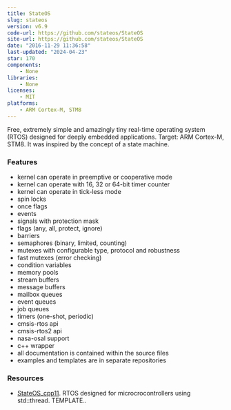 ```yaml
---
title: StateOS
slug: stateos
version: v6.9
code-url: https://github.com/stateos/StateOS
site-url: https://github.com/stateos/StateOS
date: "2016-11-29 11:36:58"
last-updated: "2024-04-23"
star: 170
components:
    - None
libraries:
    - None
licenses:
    - MIT
platforms:
    - ARM Cortex-M, STM8
---
```

Free, extremely simple and amazingly tiny real-time operating system (RTOS) designed for deeply embedded applications. Target: ARM Cortex-M, STM8. It was inspired by the concept of a state machine.

<!--more-->

### Features

- kernel can operate in preemptive or cooperative mode
- kernel can operate with 16, 32 or 64-bit timer counter
- kernel can operate in tick-less mode
- spin locks
- once flags
- events
- signals with protection mask
- flags (any, all, protect, ignore)
- barriers
- semaphores (binary, limited, counting)
- mutexes with configurable type, protocol and robustness
- fast mutexes (error checking)
- condition variables
- memory pools
- stream buffers
- message buffers
- mailbox queues
- event queues
- job queues
- timers (one-shot, periodic)
- cmsis-rtos api
- cmsis-rtos2 api
- nasa-osal support
- c++ wrapper
- all documentation is contained within the source files
- examples and templates are in separate repositories

### Resources
<!--github-projects-->
- [StateOS_cpp11](https://github.com/stateos/StateOS_cpp11). RTOS designed for microcrocontrollers using std::thread. TEMPLATE..